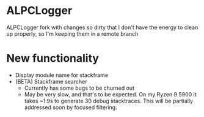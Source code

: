 # ALPCLogger
ALPCLogger fork with changes so dirty that I don't have the energy to clean up properly, so I'm keeping them in a remote branch

# New functionality
- Display module name for stackframe
- (BETA) Stackframe searcher
	- Currently has some bugs to be churned out
   	- May be very slow, and that's to be expected. On my Ryzen 9 5900 it takes ~1.9s to generate 30 debug stacktraces. This will be partially addressed soon by focused filtering.
